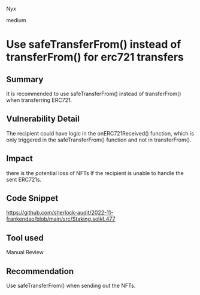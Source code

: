 Nyx

medium

# Use safeTransferFrom() instead of transferFrom() for erc721 transfers

## Summary
It is recommended to use safeTransferFrom() instead of transferFrom() when transferring ERC721.
## Vulnerability Detail
The recipient could have logic in the onERC721Received() function, which is only triggered in the safeTransferFrom() function and not in transferFrom().
## Impact
there is the potential loss of NFTs If the recipient is unable to handle the sent ERC721s.
## Code Snippet
https://github.com/sherlock-audit/2022-11-frankendao/blob/main/src/Staking.sol#L477
## Tool used

Manual Review

## Recommendation
Use safeTransferFrom() when sending out the NFTs.